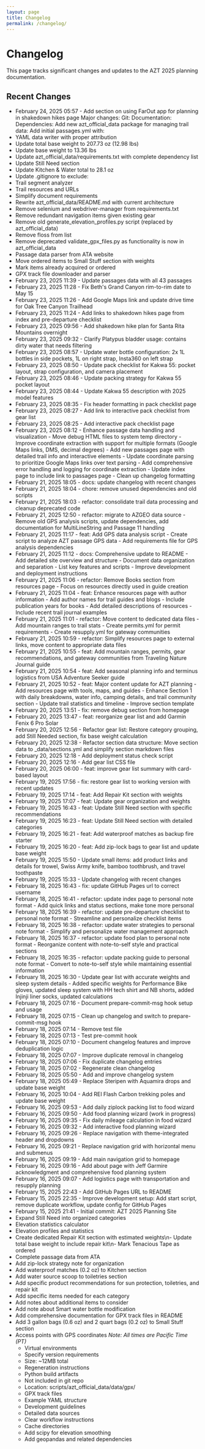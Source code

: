 ```yaml
---
layout: page
title: Changelog
permalink: /changelog/
---
```


# Changelog

This page tracks significant changes and updates to the AZT 2025 planning documentation.

## Recent Changes
- February 24, 2025 05:57 - Add section on using FarOut app for planning in shakedown hikes page
Major changes:
Git:
Documentation:
Dependencies:
Add new azt_official_data package for managing trail data:
Add initial passages.yml with:
- YAML data writer with proper attribution
- Update total base weight to 207.73 oz (12.98 lbs)
- Update base weight to 13.36 lbs
- Update azt_official_data/requirements.txt with complete dependency list
- Update Still Need section
- Update Kitchen & Water total to 28.1 oz
- Update .gitignore to exclude:
- Trail segment analyzer
- Trail resources and URLs
- Simplify document requirements
- Rewrite azt_official_data/README.md with current architecture
- Remove selenium and webdriver-manager from requirements.txt
- Remove redundant navigation items given existing gear
- Remove old generate_elevation_profiles.py script (replaced by azt_official_data)
- Remove floss from list
- Remove deprecated validate_gpx_files.py as functionality is now in azt_official_data
- Passage data parser from ATA website
- Move ordered items to Small Stuff section with weights
- Mark items already acquired or ordered
- GPX track file downloader and parser
- February 23, 2025 11:39 - Update passages data with all 43 passages
- February 23, 2025 11:28 - Fix Beth's Grand Canyon rim-to-rim date to May 15
- February 23, 2025 11:26 - Add Google Maps link and update drive time for Oak Tree Canyon Trailhead
- February 23, 2025 11:24 - Add links to shakedown hikes page from index and pre-departure checklist
- February 23, 2025 09:56 - Add shakedown hike plan for Santa Rita Mountains overnight
- February 23, 2025 09:32 - Clarify Platypus bladder usage: contains dirty water that needs filtering
- February 23, 2025 08:57 - Update water bottle configuration: 2x 1L bottles in side pockets, 1L on right strap, Insta360 on left strap
- February 23, 2025 08:50 - Update pack checklist for Kakwa 55: pocket layout, strap configuration, and camera placement
- February 23, 2025 08:46 - Update packing strategy for Kakwa 55 pocket layout
- February 23, 2025 08:44 - Update Kakwa 55 description with 2025 model features
- February 23, 2025 08:35 - Fix header formatting in pack checklist page
- February 23, 2025 08:27 - Add link to interactive pack checklist from gear list
- February 23, 2025 08:25 - Add interactive pack checklist page
- February 23, 2025 08:12 - Enhance passage data handling and visualization - Move debug HTML files to system temp directory - Improve coordinate extraction with support for multiple formats (Google Maps links, DMS, decimal degrees) - Add new passages page with detailed trail info and interactive elements - Update coordinate parsing to prioritize Google Maps links over text parsing - Add comprehensive error handling and logging for coordinate extraction - Update index page to include link to passages page - Clean up changelog formatting
- February 21, 2025 18:05 - docs: update changelog with recent changes
- February 21, 2025 18:04 - chore: remove unused dependencies and old scripts
- February 21, 2025 18:03 - refactor: consolidate trail data processing and cleanup deprecated code
- February 21, 2025 12:50 - refactor: migrate to AZGEO data source - Remove old GPS analysis scripts, update dependencies, add documentation for MultiLineString and Passage 11 handling
- February 21, 2025 11:17 - feat: Add GPS data analysis script - Create script to analyze AZT passage GPS data - Add requirements file for GPS analysis dependencies
- February 21, 2025 11:12 - docs: Comprehensive update to README - Add detailed site overview and structure - Document data organization and separation - List key features and scripts - Improve development and deployment instructions
- February 21, 2025 11:06 - refactor: Remove Books section from resources page - Focus on resources directly used in guide creation
- February 21, 2025 11:04 - feat: Enhance resources page with author information - Add author names for trail guides and blogs - Include publication years for books - Add detailed descriptions of resources - Include recent trail journal examples
- February 21, 2025 11:01 - refactor: Move content to dedicated data files - Add mountain ranges to trail stats - Create permits.yml for permit requirements - Create resupply.yml for gateway communities
- February 21, 2025 10:59 - refactor: Simplify resources page to external links, move content to appropriate data files
- February 21, 2025 10:55 - feat: Add mountain ranges, permits, gear recommendations, and gateway communities from Traveling Nature Journal guide
- February 21, 2025 10:54 - feat: Add seasonal planning info and terminus logistics from USA Adventure Seeker guide
- February 21, 2025 10:52 - feat: Major content update for AZT planning - Add resources page with tools, maps, and guides - Enhance Section 1 with daily breakdowns, water info, camping details, and trail community section - Update trail statistics and timeline - Improve section template
- February 20, 2025 13:51 - fix: remove debug section from homepage
- February 20, 2025 13:47 - feat: reorganize gear list and add Garmin Fenix 6 Pro Solar
- February 20, 2025 12:56 - Refactor gear list: Restore category grouping, add Still Needed section, fix base weight calculation
- February 20, 2025 12:38 - Refactor section data structure: Move section data to _data/sections.yml and simplify section markdown files
- February 20, 2025 12:18 - Add deployment status check script
- February 20, 2025 12:16 - Add gear list CSS file
- February 20, 2025 06:00 - feat: improve gear list summary with card-based layout
- February 19, 2025 17:56 - fix: restore gear list to working version with recent updates
- February 19, 2025 17:14 - feat: Add Repair Kit section with weights
- February 19, 2025 17:07 - feat: Update gear organization and weights
- February 19, 2025 16:43 - feat: Update Still Need section with specific recommendations
- February 19, 2025 16:23 - feat: Update Still Need section with detailed categories
- February 19, 2025 16:21 - feat: Add waterproof matches as backup fire starter
- February 19, 2025 16:20 - feat: Add zip-lock bags to gear list and update base weight
- February 19, 2025 15:50 - Update small items: add product links and details for trowel, Swiss Army knife, bamboo toothbrush, and travel toothpaste
- February 19, 2025 15:33 - Update changelog with recent changes
- February 18, 2025 16:43 - fix: update GitHub Pages url to correct username
- February 18, 2025 16:41 - refactor: update index page to personal note format - Add quick links and status sections, make tone more personal
- February 18, 2025 16:39 - refactor: update pre-departure checklist to personal note format - Streamline and personalize checklist items
- February 18, 2025 16:38 - refactor: update water strategies to personal note format - Simplify and personalize water management approach
- February 18, 2025 16:37 - refactor: update food plan to personal note format - Reorganize content with note-to-self style and practical sections
- February 18, 2025 16:35 - refactor: update packing guide to personal note format - Convert to note-to-self style while maintaining essential information
- February 18, 2025 16:30 - Update gear list with accurate weights and sleep system details - Added specific weights for Performance Bike gloves, updated sleep system with HH tech shirt and NB shorts, added Injinji liner socks, updated calculations
- February 18, 2025 07:16 - Document prepare-commit-msg hook setup and usage
- February 18, 2025 07:15 - Clean up changelog and switch to prepare-commit-msg hook
- February 18, 2025 07:14 - Remove test file
- February 18, 2025 07:13 - Test pre-commit hook
- February 18, 2025 07:10 - Document changelog features and improve deduplication logic
- February 18, 2025 07:07 - Improve duplicate removal in changelog
- February 18, 2025 07:06 - Fix duplicate changelog entries
- February 18, 2025 07:02 - Regenerate clean changelog
- February 18, 2025 05:50 -   Add and improve changelog system
- February 18, 2025 05:49 - Replace Steripen with Aquamira drops and update base weight
- February 16, 2025 10:04 - Add REI Flash Carbon trekking poles and update base weight
- February 16, 2025 09:53 - Add daily ziplock packing list to food wizard
- February 16, 2025 09:50 - Add food planning wizard (work in progress)
- February 16, 2025 09:35 - Fix daily mileage calculation in food wizard
- February 16, 2025 09:32 - Add interactive food planning wizard
- February 16, 2025 09:26 - Replace navigation with theme-integrated header and dropdowns
- February 16, 2025 09:21 - Replace navigation grid with horizontal menu and submenus
- February 16, 2025 09:19 - Add main navigation grid to homepage
- February 16, 2025 09:16 - Add about page with Jeff Garmire acknowledgment and comprehensive food planning system
- February 16, 2025 09:07 - Add logistics page with transportation and resupply planning
- February 15, 2025 22:43 - Add GitHub Pages URL to README
- February 15, 2025 22:35 - Improve development setup: Add start script, remove duplicate workflow, update config for GitHub Pages
- February 15, 2025 21:41 - Initial commit: AZT 2025 Planning Site
- Expand Still Need into organized categories
- Elevation statistics calculator
- Elevation profiles and statistics
- Create dedicated Repair Kit section with estimated weights\n- Update total base weight to include repair kit\n- Mark Tenacious Tape as ordered
- Complete passage data from ATA
- Add zip-lock strategy note for organization
- Add waterproof matches (0.2 oz) to Kitchen section
- Add water source scoop to toiletries section
- Add specific product recommendations for sun protection, toiletries, and repair kit
- Add specific items needed for each category
- Add notes about additional items to consider
- Add note about Smart water bottle modification
- Add comprehensive documentation for GPX track files in README
- Add 3 gallon bags (0.6 oz) and 2 quart bags (0.2 oz) to Small Stuff section
- Access points with GPS coordinates
*Note: All times are Pacific Time (PT)*
  * Virtual environments
  * Specify version requirements
  * Size: ~12MB total
  * Regeneration instructions
  * Python build artifacts
  * Not included in git repo
  * Location: scripts/azt_official_data/data/gpx/
  * GPX track files
  * Example YAML structure
  * Development guidelines
  * Detailed data sources
  * Clear workflow instructions
  * Cache directories
  * Add scipy for elevation smoothing
  * Add geopandas and related dependencies

